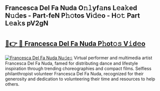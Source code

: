 ## Francesca Del Fa Nuda O𝚗𝚕yf𝚊ns L𝚎a𝚔ed N𝚞𝚍es - Part-feN P𝚑𝚘tos Vi𝚍𝚎o - H𝚘𝚝 Part L𝚎a𝚔s pV2gN

# <h2><a href="http://kf8h1nt.oniu.top/?m=Francesca+Del+Fa+Nuda">🔗👉 🔴 Francesca Del Fa Nuda P𝚑ot𝚘𝚜 V𝚒d𝚎o</a></h2>

[![Francesca Del Fa Nuda Nu𝚍e𝚜](https://i.imgur.com/0qMVB7G.gif)](http://kf8h1nt.oniu.top/?m=Francesca+Del+Fa+Nuda)
Virtual performer and multimedia artist Francesca Del Fa Nuda, famed for distributing dance and lifestyle inspiration through trending choreographies and compact films. Selfless philanthropist volunteer Francesca Del Fa Nuda, recognized for their generosity and dedication to volunteering their time and resources to help others.  
